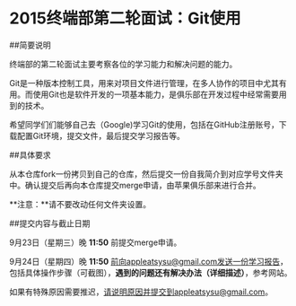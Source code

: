 # 2015终端部第二轮面试：Git使用

##简要说明
  
终端部的第二轮面试主要考察各位的学习能力和解决问题的能力。
  
Git是一种版本控制工具，用来对项目文件进行管理，在多人协作的项目中尤其有用。而使用Git也是软件开发的一项基本能力，是俱乐部在开发过程中经常需要用到的技术。
  
希望同学们们能够自己去（Google)学习Git的使用，包括在GitHub注册账号，下载配置Git环境，提交文件，最后提交学习报告等。
  
##具体要求

从本仓库fork一份拷贝到自己的仓库，然后提交一份自我简介到对应学号文件夹中。确认提交后再向本仓库提交merge申请，由苹果俱乐部来进行合并。

**注意：**请不要改动任何文件夹设置。

##提交内容与截止日期

9月23日（星期三）晚 **11:50** 前提交merge申请。

9月24日（星期四）晚 **11:50** 前向appleatsysu@gmail.com发送一份学习报告，包括具体操作步骤（可截图），**遇到的问题还有解决办法（详细描述）**，参考网站。

如果有特殊原因需要推迟，请说明原因并提交到appleatsysu@gmail.com。


